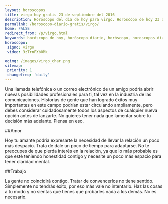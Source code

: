 ```yaml
---
layout: horoscopos
title: virgo hoy gratis 23 de septiembre del 2016 
description: Horóscopo del dia de hoy para virgo. Horoscopo de hoy 23 de septiembre del 2016. Las predicciones de amor, trabajo, vida personal gratis.
permalink: /horoscopo-diario-gratis/virgo/
home: FALSE
redirect_from: /p/virgo.html
keywords: horóscopo de hoy, horóscopo diario, horóscopo, horoscopos diarios gratis del dia de hoy, horóscopo diario gratis,horóscopo 2016, horóscopo esperanza gracia, horoscopo virgo hoy, horoscop, horóscopos gratis, horoscopo virgo, horoscopo virgo 2016, Tarot, Astrologia, Zodíaco, virgo, horoscopo gratis
horoscopo:
 signo: virgo
 video: 3zTrnFXb0Mk

ogimg: /images/virgo_char.png
sitemap:
 priority: 1
 changefreq: 'daily'
---
```



Una llamada telefónica o un correo electrónico de un amigo podría abrir nuevas posibilidades profesionales para ti, tal vez en la industria de las comunicaciones. Historias de gente que han logrado éxitos muy importantes en este campo podrían estar circulando ampliamente, pero debes considerar cuidadosamente todos los aspectos de cualquier nueva opción antes de lanzarte. No quieres tener nada que lamentar sobre tu decisión más adelante. Piensa en eso.

##Amor

Hoy tu amante podría expresarte la necesidad de llevar la relación un poco más despacio. Trata de dale un poco de tiempo para adaptarse. No te preocupes de que pierda interés en la relación, ya que lo más probable es que esté teniendo honestidad contigo y necesite un poco más espacio para tener claridad mental.

##Trabajo

La gente no coincidirá contigo. Tratar de convencerlos no tiene sentido. Simplemente no tendrás éxito, por eso más vale no intentarlo. Haz las cosas a tu modo y no sientas que tienes que probarles nada a los demás. No es necesario.